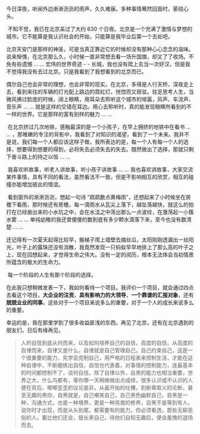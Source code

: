 ​	今日深夜，听闻外边淅淅沥沥的雨声，久久难寐。多种事情蓦然回首时，萦绕心头。

​	不知不觉，我已在北京呆过了大约 630 个日夜。北京是一个充满了激情与梦想的城市。它不能算是我认识社会的开始，只能算是我毕业后第一个去处吧。

​	北京天安门是那样的神圣，可是当真正靠近它的时候却没有那种心心念念的滋味。说来惭愧，在北京那么久，小时候一直非常想去看一场升国旗，却又了了收场。不免有些遗憾 ... ... 宏伟的世界奇迹  - - 长城，我也没有爬上去当一次好汉，但是我不觉得我没有去过北京。只是我看到了我想看到的北京而已。

​	偶尔自己也会非常的理想，也会非常的现实。在北京，多得是人行天桥，深夜走上去，看到来往的车辆的灯光配上路边的霓虹灯，恍惚而又斑驳。驻足思考人生，当微风拂过脸庞的时候，闭上眼睛，用耳朵去聆听这个城市的喧嚣，风声、车流声、音乐声 ... ... 就是这样的交错在耳边。用心去聆听时，真的能发现眼睛所看到的不一样的世界。它是那样的富有别样的魅力 ... ... 

​	在北京挤过几次地铁，感触最深的是一个小孩子，在早上拥挤的地铁中在看书 ... ... ，那稚嫩的专注的背影中，我看到了对知识的渴望，看到了一个未来。我并不是说，我们每一个人都应该这样子做，我所表达的是，每一个人有每一个人的选择，想要得到想要的得到，必将失去必须失去的失去。既然做出了选择，那就只剩下奋斗路上的持之以恒 ... ... 

​	我喜欢听故事，听老人讲故事，听小孩子讲故事 ... ...  我也喜欢讲故事，大家交流某件事情，具有不同的看法，虽然看法不一致，但是不影响相互的欣赏，相互的碰撞亦能增加彼此的情谊。

​	看到窗外的淅淅沥沥，想起一句诗 “疏疏数点黄梅雨”，还想起来了小时候坐在房檐下看雨，那时候还有房檐，每一滴雨水从瓦尖上落下，越坠落越快，就这么的拍打在已经凿出来的小水坑之中，会在水洼之中荡出那么一点波纹，在激荡起一小簇水雾 ... ... 单纯幼稚的我还曾傻傻的数到底有多少颗水滴落下来，至今也没有数清楚 ... ... 

​	还记得有一次夏天起得比较早，搬梯子爬上墙壁去摘丝瓜，太阳刚刚透漏出一丝阳光，叶子上的露珠还没有消散，我竟然发现一只蚂蚁早早地排上了那么高的叶子之上，现在回想起来，才觉得生命之伟大。没有一定的阅历，根本无法体会当初情景所蕴含的极大的生命力。

​	每一个阶段的人生有那个阶段的选择。

​	在此我只想稍微发表一下，我如何看待一个项目。我评价一个项目，就会通过四点去看这个项目，**大企业的注资**，**具有影响力的大领导**，**一个靠谱的汇报对象**，还有**兢兢业业的同事**。这些对于一个项目来说多么的重要，对于一个人的成长来说多么的重要。

​	幸运的是，我在那里学到了很多收益匪浅的东西。再见了北京，还有在北京遇到的朋友们，日后有缘再见。

> ​	人的自信到底从何而来，以及如何培养自己的自信，高度的自信，从高度的自律而来，自律又是什么，自律就是自己管理自己，自己约束自己，这是一个很重要的能力，先学会克制自己，用严格的日程表来控制生活，才能在这种自律中，不断磨练出自信，自信也代表着，对事情的控制能力，连最基本的时间都控制不了，谈何自信，除了自律以外，自黑的能力也相当重要，世界之大，什么鸟都有，等你哪一天稍微做出点成绩，很多认识或不认识的人便在背后，唧唧歪歪的议论是非，从最开始的吐槽，到断章取义的论断，甚至无趣的黑你，自黑就是，自己嘲笑自己，自己黑色幽默自己，自黑是一种，沟通方式，也是一种境界，更是一种另类的修养，自黑不是等到有人，说你时才出现，而是从头到尾，都需要有的能力，你必须看透，那些无聊恶俗的人，要比他们还会，擅长黑自己，待他们自知无趣后，便会羞愧的退场而去。
